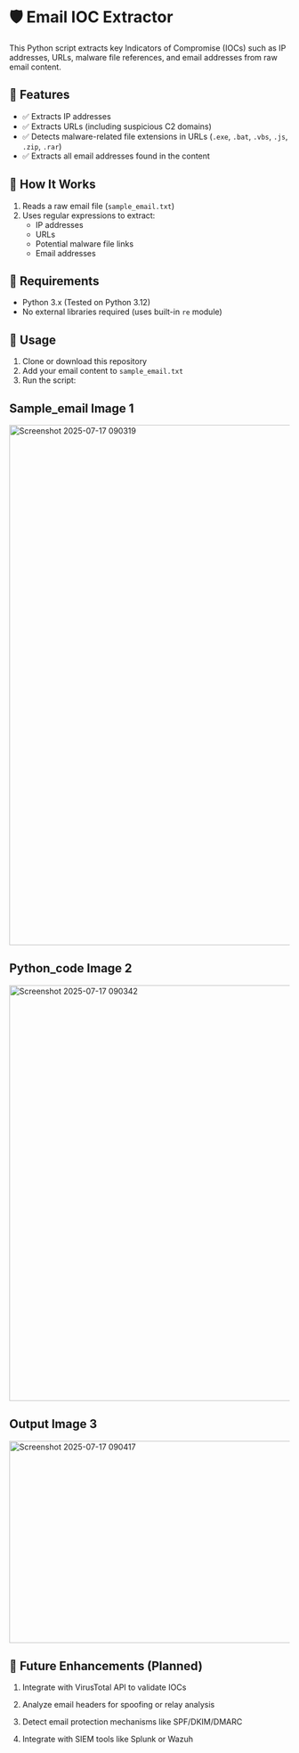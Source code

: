 # 🛡️ Email IOC Extractor

This Python script extracts key Indicators of Compromise (IOCs) such as IP addresses, URLs, malware file references, and email addresses from raw email content.

## 📌 Features

- ✅ Extracts IP addresses
- ✅ Extracts URLs (including suspicious C2 domains)
- ✅ Detects malware-related file extensions in URLs (`.exe`, `.bat`, `.vbs`, `.js`, `.zip`, `.rar`)
- ✅ Extracts all email addresses found in the content

## 📂 How It Works

1. Reads a raw email file (`sample_email.txt`)
2. Uses regular expressions to extract:
   - IP addresses
   - URLs
   - Potential malware file links
   - Email addresses

## 🔧 Requirements

- Python 3.x (Tested on Python 3.12)
- No external libraries required (uses built-in `re` module)

## 🚀 Usage

1. Clone or download this repository
2. Add your email content to `sample_email.txt`
3. Run the script:

## Sample_email Image 1
<img width="1559" height="935" alt="Screenshot 2025-07-17 090319" src="https://github.com/user-attachments/assets/aaa664b6-e813-4f8f-a34b-2ad7bb365de6" />

## Python_code Image 2
<img width="1566" height="747" alt="Screenshot 2025-07-17 090342" src="https://github.com/user-attachments/assets/aec8dd69-e23f-4d29-a303-d0f4eef1f565" />

## Output Image 3
<img width="1545" height="363" alt="Screenshot 2025-07-17 090417" src="https://github.com/user-attachments/assets/ffba500c-6d50-4389-a63e-497da06b93c9" />


## 🧪 Future Enhancements (Planned)
1. Integrate with VirusTotal API to validate IOCs

2. Analyze email headers for spoofing or relay analysis

3. Detect email protection mechanisms like SPF/DKIM/DMARC

4. Integrate with SIEM tools like Splunk or Wazuh
